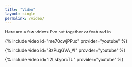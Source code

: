 ```yaml
---
title: "Video"
layout: single
permalink: /video/
---
```


Here are a few videos I've put together or featured in.

{% include video id="me7QcwjPPuc" provider="youtube" %}

{% include video id="8zPugGVA_VI" provider="youtube" %}

{% include video id="l2LsbyorcTU" provider="youtube" %}
